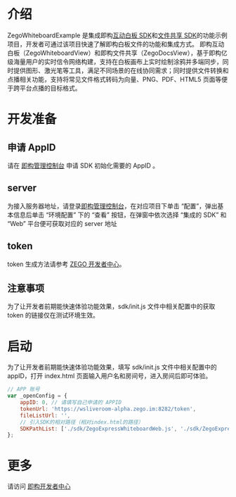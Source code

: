 # 介绍

ZegoWhiteboardExample 是集成即构[互动白板 SDK](https://doc-zh.zego.im/zh/4394.html)和[文件共享 SDK](https://doc-zh.zego.im/zh/4398.html)的功能示例项目，开发者可通过该项目快速了解即构白板文件的功能和集成方式。
即构互动白板（ZegoWhiteboardView）和即构文件共享（ZegoDocsView），基于即构亿级海量用户的实时信令网络构建，支持在白板画布上实时绘制涂鸦并多端同步，同时提供图形、激光笔等工具，满足不同场景的在线协同需求；同时提供文件转换和点播相关功能，支持将常见文件格式转码为向量、PNG、PDF、HTML5 页面等便于跨平台点播的目标格式。

# 开发准备

## 申请 AppID

请在 [即构管理控制台](https://console.zego.im/acount) 申请 SDK 初始化需要的 AppID 。

## server

为接入服务器地址，请登录[即构管理控制台](https://console.zego.im/acount)，在对应项目下单击 “配置”，弹出基本信息后单击 “环境配置” 下的 “查看” 按钮，在弹窗中依次选择 “集成的 SDK” 和 “Web” 平台便可获取对应的 server 地址

## token

token 生成方法请参考 [ZEGO 开发者中心](https://doc-zh.zego.im/zh/7646.html)。

## 注意事项

为了让开发者前期能快速体验功能效果，sdk/init.js 文件中相关配置中的获取 token 的链接仅在测试环境生效。

# 启动

为了让开发者前期能快速体验功能效果，填写 sdk/init.js 文件中相关配置中的 appID，打开 index.html 页面输入用户名和房间号，进入房间后即可体验。

```javaScript
// APP 账号
var _openConfig = {
    appID: 0, // 请填写自己申请的 APPID
    tokenUrl: 'https://wsliveroom-alpha.zego.im:8282/token',
    fileListUrl: '',
    // 引入SDK的相对路径（相对index.html的路径）
    SDKPathList: ['./sdk/ZegoExpressWhiteboardWeb.js', './sdk/ZegoExpressDocsWeb.js']
};
```

# 更多

请访问 [即构开发者中心](https://doc-zh.zego.im/?fromold=1)
